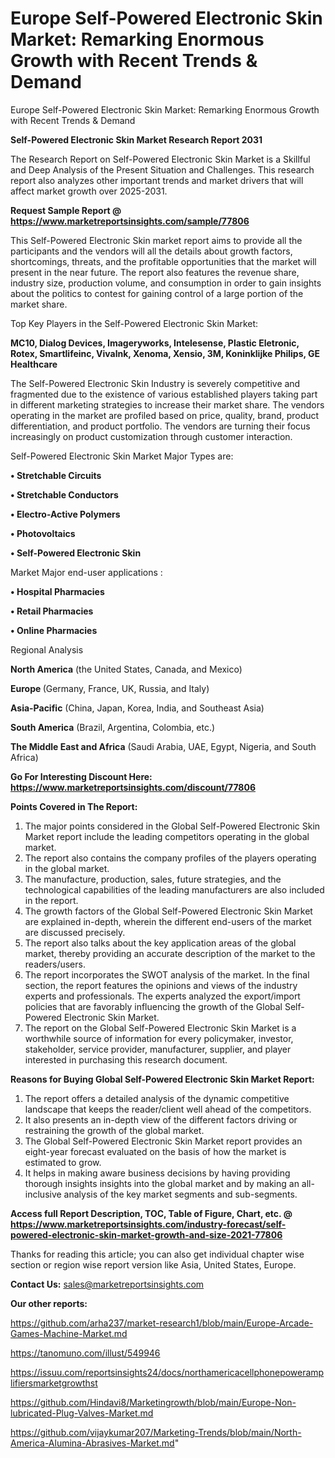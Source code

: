 # Europe Self-Powered Electronic Skin Market: Remarking Enormous Growth with Recent Trends & Demand
Europe Self-Powered Electronic Skin Market: Remarking Enormous Growth with Recent Trends & Demand

<strong>Self-Powered Electronic Skin Market Research Report 2031</strong>

The Research Report on Self-Powered Electronic Skin Market is a Skillful and Deep Analysis of the Present Situation and Challenges. This research report also analyzes other important trends and market drivers that will affect market growth over 2025-2031.

<strong>Request Sample Report @ <a href=https://www.marketreportsinsights.com/sample/77806>https://www.marketreportsinsights.com/sample/77806</a></strong>

This Self-Powered Electronic Skin market report aims to provide all the participants and the vendors will all the details about growth factors, shortcomings, threats, and the profitable opportunities that the market will present in the near future. The report also features the revenue share, industry size, production volume, and consumption in order to gain insights about the politics to contest for gaining control of a large portion of the market share.

Top Key Players in the Self-Powered Electronic Skin Market:

<strong>MC10, Dialog Devices, Imageryworks, Intelesense, Plastic Eletronic, Rotex, Smartlifeinc, Vivalnk, Xenoma, Xensio, 3M, Koninklijke Philips, GE Healthcare</strong>

The Self-Powered Electronic Skin Industry is severely competitive and fragmented due to the existence of various established players taking part in different marketing strategies to increase their market share. The vendors operating in the market are profiled based on price, quality, brand, product differentiation, and product portfolio. The vendors are turning their focus increasingly on product customization through customer interaction.

Self-Powered Electronic Skin Market Major Types are:

<strong>• Stretchable Circuits

• Stretchable Conductors

• Electro-Active Polymers

• Photovoltaics

• Self-Powered Electronic Skin</strong>

Market Major end-user applications :

<strong>• Hospital Pharmacies

• Retail Pharmacies

• Online Pharmacies</strong>

Regional Analysis

</u><strong><b>North America</b></strong> (the United States, Canada, and Mexico)

<strong><b>Europe </b></strong>(Germany, France, UK, Russia, and Italy)

<strong><b>Asia-Pacific</b></strong> (China, Japan, Korea, India, and Southeast Asia)

<strong><b>South America</b></strong> (Brazil, Argentina, Colombia, etc.)

<strong><b>The Middle East and Africa</b></strong> (Saudi Arabia, UAE, Egypt, Nigeria, and South Africa)

<strong>Go For Interesting Discount Here: <a href=https://www.marketreportsinsights.com/discount/77806>https://www.marketreportsinsights.com/discount/77806</a></strong>

<strong>Points Covered in The Report:</strong>
<ol>
  <li>The major points considered in the Global Self-Powered Electronic Skin Market report include the leading competitors operating in the global market.</li>
  <li>The report also contains the company profiles of the players operating in the global market.</li>
  <li>The manufacture, production, sales, future strategies, and the technological capabilities of the leading manufacturers are also included in the report.</li>
  <li>The growth factors of the Global Self-Powered Electronic Skin Market are explained in-depth, wherein the different end-users of the market are discussed precisely.</li>
  <li>The report also talks about the key application areas of the global market, thereby providing an accurate description of the market to the readers/users.</li>
  <li>The report incorporates the SWOT analysis of the market. In the final section, the report features the opinions and views of the industry experts and professionals. The experts analyzed the export/import policies that are favorably influencing the growth of the Global Self-Powered Electronic Skin Market.</li>
  <li>The report on the Global Self-Powered Electronic Skin Market is a worthwhile source of information for every policymaker, investor, stakeholder, service provider, manufacturer, supplier, and player interested in purchasing this research document.</li>
</ol>
<strong>Reasons for Buying Global Self-Powered Electronic Skin Market Report:</strong>

<ol>
  <li>The report offers a detailed analysis of the dynamic competitive landscape that keeps the reader/client well ahead of the competitors.</li>
  <li>It also presents an in-depth view of the different factors driving or restraining the growth of the global market.</li>
  <li>The Global Self-Powered Electronic Skin Market report provides an eight-year forecast evaluated on the basis of how the market is estimated to grow.</li>
  <li>It helps in making aware business decisions by having providing thorough insights insights into the global market and by making an all-inclusive analysis of the key market segments and sub-segments.</li>
</ol>
<strong>Access full Report Description, TOC, Table of Figure, Chart, etc. @ <a href=https://www.marketreportsinsights.com/industry-forecast/self-powered-electronic-skin-market-growth-and-size-2021-77806>https://www.marketreportsinsights.com/industry-forecast/self-powered-electronic-skin-market-growth-and-size-2021-77806</a></strong>


Thanks for reading this article; you can also get individual chapter wise section or region wise report version like Asia, United States, Europe.

<strong>Contact Us:</strong>
sales@marketreportsinsights.com

<strong>Our other reports:</strong>

<a href=https://github.com/arha237/market-research1/blob/main/Europe-Arcade-Games-Machine-Market.md>https://github.com/arha237/market-research1/blob/main/Europe-Arcade-Games-Machine-Market.md</a>

<a href=https://tanomuno.com/illust/549946>https://tanomuno.com/illust/549946</a>

<a href=https://issuu.com/reportsinsights24/docs/northamericacellphonepoweramplifiersmarketgrowthst>https://issuu.com/reportsinsights24/docs/northamericacellphonepoweramplifiersmarketgrowthst</a>

<a href=https://github.com/Hindavi8/Marketingrowth/blob/main/Europe-Non-lubricated-Plug-Valves-Market.md>https://github.com/Hindavi8/Marketingrowth/blob/main/Europe-Non-lubricated-Plug-Valves-Market.md</a>

<a href=https://github.com/vijaykumar207/Marketing-Trends/blob/main/North-America-Alumina-Abrasives-Market.md>https://github.com/vijaykumar207/Marketing-Trends/blob/main/North-America-Alumina-Abrasives-Market.md</a>"
